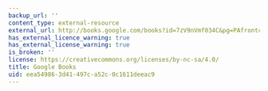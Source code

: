 ```yaml
---
backup_url: ''
content_type: external-resource
external_url: http://books.google.com/books?id=7zV9nVmf034C&pg=PAfrontcover
has_external_licence_warning: true
has_external_license_warning: true
is_broken: ''
license: https://creativecommons.org/licenses/by-nc-sa/4.0/
title: Google Books
uid: eea54986-3d41-497c-a52c-0c1611deeac9
---
```

